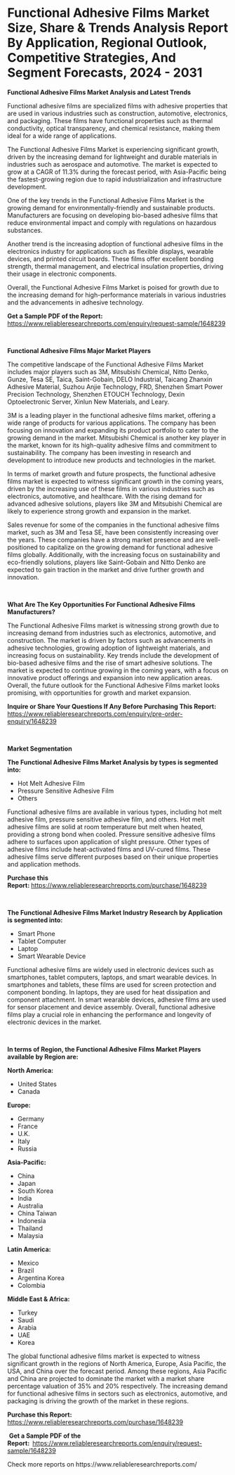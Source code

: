 <p><h1>Functional Adhesive Films Market Size, Share & Trends Analysis Report By Application, Regional Outlook, Competitive Strategies, And Segment Forecasts, 2024 - 2031</h1></p><p><strong>Functional Adhesive Films Market Analysis and Latest Trends</strong></p>
<p><p>Functional adhesive films are specialized films with adhesive properties that are used in various industries such as construction, automotive, electronics, and packaging. These films have functional properties such as thermal conductivity, optical transparency, and chemical resistance, making them ideal for a wide range of applications.</p><p>The Functional Adhesive Films Market is experiencing significant growth, driven by the increasing demand for lightweight and durable materials in industries such as aerospace and automotive. The market is expected to grow at a CAGR of 11.3% during the forecast period, with Asia-Pacific being the fastest-growing region due to rapid industrialization and infrastructure development.</p><p>One of the key trends in the Functional Adhesive Films Market is the growing demand for environmentally-friendly and sustainable products. Manufacturers are focusing on developing bio-based adhesive films that reduce environmental impact and comply with regulations on hazardous substances.</p><p>Another trend is the increasing adoption of functional adhesive films in the electronics industry for applications such as flexible displays, wearable devices, and printed circuit boards. These films offer excellent bonding strength, thermal management, and electrical insulation properties, driving their usage in electronic components.</p><p>Overall, the Functional Adhesive Films Market is poised for growth due to the increasing demand for high-performance materials in various industries and the advancements in adhesive technology.</p></p>
<p><strong>Get a Sample PDF of the Report:&nbsp;</strong> <a href="https://www.reliableresearchreports.com/enquiry/request-sample/1648239">https://www.reliableresearchreports.com/enquiry/request-sample/1648239</a></p>
<p>&nbsp;</p>
<p><strong>Functional Adhesive Films Major Market Players</strong></p>
<p><p>The competitive landscape of the Functional Adhesive Films Market includes major players such as 3M, Mitsubishi Chemical, Nitto Denko, Gunze, Tesa SE, Taica, Saint-Gobain, DELO Industrial, Taicang Zhanxin Adhesive Material, Suzhou Anjie Technology, FRD, Shenzhen Smart Power Precision Technology, Shenzhen ETOUCH Technology, Dexin Optoelectronic Server, Xinlun New Materials, and Leary.</p><p>3M is a leading player in the functional adhesive films market, offering a wide range of products for various applications. The company has been focusing on innovation and expanding its product portfolio to cater to the growing demand in the market. Mitsubishi Chemical is another key player in the market, known for its high-quality adhesive films and commitment to sustainability. The company has been investing in research and development to introduce new products and technologies in the market.</p><p>In terms of market growth and future prospects, the functional adhesive films market is expected to witness significant growth in the coming years, driven by the increasing use of these films in various industries such as electronics, automotive, and healthcare. With the rising demand for advanced adhesive solutions, players like 3M and Mitsubishi Chemical are likely to experience strong growth and expansion in the market.</p><p>Sales revenue for some of the companies in the functional adhesive films market, such as 3M and Tesa SE, have been consistently increasing over the years. These companies have a strong market presence and are well-positioned to capitalize on the growing demand for functional adhesive films globally. Additionally, with the increasing focus on sustainability and eco-friendly solutions, players like Saint-Gobain and Nitto Denko are expected to gain traction in the market and drive further growth and innovation.</p></p>
<p>&nbsp;</p>
<p><strong>What Are The Key Opportunities For Functional Adhesive Films Manufacturers?</strong></p>
<p><p>The Functional Adhesive Films market is witnessing strong growth due to increasing demand from industries such as electronics, automotive, and construction. The market is driven by factors such as advancements in adhesive technologies, growing adoption of lightweight materials, and increasing focus on sustainability. Key trends include the development of bio-based adhesive films and the rise of smart adhesive solutions. The market is expected to continue growing in the coming years, with a focus on innovative product offerings and expansion into new application areas. Overall, the future outlook for the Functional Adhesive Films market looks promising, with opportunities for growth and market expansion.</p></p>
<p><strong>Inquire or Share Your Questions If Any Before Purchasing This Report:</strong> <a href="https://www.reliableresearchreports.com/enquiry/pre-order-enquiry/1648239">https://www.reliableresearchreports.com/enquiry/pre-order-enquiry/1648239</a></p>
<p>&nbsp;</p>
<p><strong>Market Segmentation</strong></p>
<p><strong>The Functional Adhesive Films Market Analysis by types is segmented into:</strong></p>
<p><ul><li>Hot Melt Adhesive Film</li><li>Pressure Sensitive Adhesive Film</li><li>Others</li></ul></p>
<p><p>Functional adhesive films are available in various types, including hot melt adhesive film, pressure sensitive adhesive film, and others. Hot melt adhesive films are solid at room temperature but melt when heated, providing a strong bond when cooled. Pressure sensitive adhesive films adhere to surfaces upon application of slight pressure. Other types of adhesive films include heat-activated films and UV-cured films. These adhesive films serve different purposes based on their unique properties and application methods.</p></p>
<p><strong>Purchase this Report:&nbsp;</strong><a href="https://www.reliableresearchreports.com/purchase/1648239">https://www.reliableresearchreports.com/purchase/1648239</a></p>
<p>&nbsp;</p>
<p><strong>The Functional Adhesive Films Market Industry Research by Application is segmented into:</strong></p>
<p><ul><li>Smart Phone</li><li>Tablet Computer</li><li>Laptop</li><li>Smart Wearable Device</li></ul></p>
<p><p>Functional adhesive films are widely used in electronic devices such as smartphones, tablet computers, laptops, and smart wearable devices. In smartphones and tablets, these films are used for screen protection and component bonding. In laptops, they are used for heat dissipation and component attachment. In smart wearable devices, adhesive films are used for sensor placement and device assembly. Overall, functional adhesive films play a crucial role in enhancing the performance and longevity of electronic devices in the market.</p></p>
<p>&nbsp;</p>
<p><strong>In terms of Region, the Functional Adhesive Films Market Players available by Region are:</strong></p>
<p>
    <p> <strong> North America: </strong>
        <ul>
            <li>United States</li>
            <li>Canada</li>
        </ul>
        </p> 
    <p> <strong> Europe: </strong>
        <ul>
            <li>Germany</li>
            <li>France</li>
            <li>U.K.</li>
            <li>Italy</li>
            <li>Russia</li>
        </ul>
        </p> 
    <p> <strong> Asia-Pacific: </strong>
        <ul>
            <li>China</li>
            <li>Japan</li>
            <li>South Korea</li>
            <li>India</li>
            <li>Australia</li>
            <li>China Taiwan</li>
            <li>Indonesia</li>
            <li>Thailand</li>
            <li>Malaysia</li>
        </ul>
        </p> 
    <p> <strong> Latin America: </strong>
        <ul>
            <li>Mexico</li>
            <li>Brazil</li>
            <li>Argentina Korea</li>
            <li>Colombia</li>
        </ul>
        </p> 
    <p> <strong> Middle East & Africa: </strong>
        <ul>
            <li>Turkey</li>
            <li>Saudi</li>
            <li>Arabia</li>
            <li>UAE</li>
            <li>Korea</li>
        </ul>
    </p>
    </p>
<p><p>The global functional adhesive films market is expected to witness significant growth in the regions of North America, Europe, Asia Pacific, the USA, and China over the forecast period. Among these regions, Asia Pacific and China are projected to dominate the market with a market share percentage valuation of 35% and 20% respectively. The increasing demand for functional adhesive films in sectors such as electronics, automotive, and packaging is driving the growth of the market in these regions.</p></p>
<p><strong>Purchase this Report: </strong><a href="https://www.reliableresearchreports.com/purchase/1648239">https://www.reliableresearchreports.com/purchase/1648239</a></p>
<p>&nbsp;<strong>Get a Sample PDF of the Report:&nbsp;&nbsp;</strong><a href="https://www.reliableresearchreports.com/enquiry/request-sample/1648239">https://www.reliableresearchreports.com/enquiry/request-sample/1648239</a></p>
<p><strong></strong></p>
<p>Check more reports on https://www.reliableresearchreports.com/</p>
